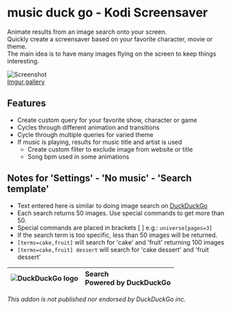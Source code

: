 music duck go - Kodi Screensaver
==============================

  Animate results from an image search onto your screen.<br>
  Quickly create a screensaver based on your favorite character, movie or theme.<br>
  The main idea is to have many images flying on the screen to keep things interesting.<br>
  

![Screenshot](http://i.imgur.com/l8ajpj1.png)<br>
[Imgur gallery](http://imgur.com/a/6OdSa)

## Features
 * Create custom query for your favorite show, character or game
 * Cycles through different animation and transitions
 * Cycle through multiple queries for varied theme
 * If music is playing, results for music title and artist is used
    * Create custom filter to exclude image from website or title 
    * Song bpm used in some animations
 

## Notes for 'Settings' - 'No music' - 'Search template' 
 * Text entered here is similar to doing image search on [DuckDuckGo](https://api.duckduckgo.com/?q=kodi&iar=images&iax=1&ia=images)
 * Each search returns 50 images. Use special commands to get more than 50.
 * Special commands are placed in brackets [ ]  e.g.:  `universe[pages=3]`
 * If the search term is too specific, less than 50 images will be returned.
 * `[terms=cake,fruit]` will search for 'cake' and 'fruit' returning 100 images
 * `[terms=cake,fruit] dessert` will search for 'cake dessert' and 'fruit dessert' 
 
 
![DuckDuckGo logo](https://api.duckduckgo.com/assets/logo_header.v107.lg.png) |  Search<br>Powered by DuckDuckGo
---|:---
*This addon is not published nor endorsed by DuckDuckGo inc.*
